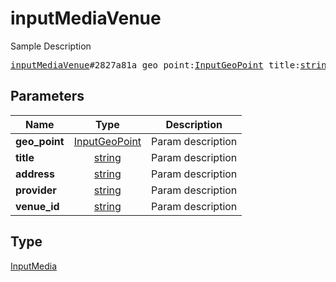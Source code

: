 # inputMediaVenue

Sample Description

<pre>
<a href="../constructor/inputMediaVenue.md">inputMediaVenue</a>#2827a81a geo_point:<a href="../type/InputGeoPoint.md">InputGeoPoint</a> title:<a href="../type/string.md">string</a> address:<a href="../type/string.md">string</a> provider:<a href="../type/string.md">string</a> venue_id:<a href="../type/string.md">string</a> = <a href="../type/InputMedia.md">InputMedia</a>;
</pre>

## Parameters

| Name | Type | Description |
|------|:----:|-------------|
| **geo_point** | [InputGeoPoint](../type/InputGeoPoint.md) | Param description |
| **title** | [string](../type/string.md) | Param description |
| **address** | [string](../type/string.md) | Param description |
| **provider** | [string](../type/string.md) | Param description |
| **venue_id** | [string](../type/string.md) | Param description |

## Type

[InputMedia](../type/InputMedia.md)
